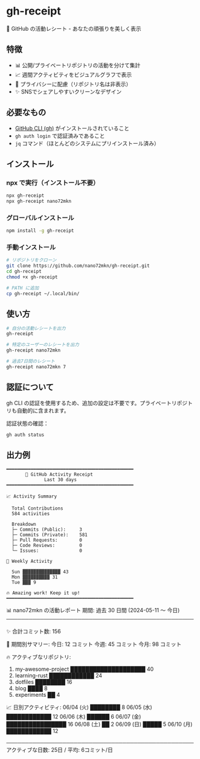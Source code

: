 # gh-receipt

🧾 GitHub の活動レシート - あなたの頑張りを美しく表示

## 特徴

- 📊 公開/プライベートリポジトリの活動を分けて集計
- 📈 週間アクティビティをビジュアルグラフで表示
- 🔐 プライバシーに配慮（リポジトリ名は非表示）
- ✨ SNSでシェアしやすいクリーンなデザイン

## 必要なもの

- [GitHub CLI (gh)](https://cli.github.com/) がインストールされていること
- `gh auth login` で認証済みであること
- `jq` コマンド（ほとんどのシステムにプリインストール済み）

## インストール

### npx で実行（インストール不要）
```bash
npx gh-receipt
npx gh-receipt nano72mkn
```

### グローバルインストール
```bash
npm install -g gh-receipt
```

### 手動インストール
```bash
# リポジトリをクローン
git clone https://github.com/nano72mkn/gh-receipt.git
cd gh-receipt
chmod +x gh-receipt

# PATH に追加
cp gh-receipt ~/.local/bin/
```

## 使い方

```bash
# 自分の活動レシートを出力
gh-receipt

# 特定のユーザーのレシートを出力
gh-receipt nano72mkn

# 過去7日間のレシート
gh-receipt nano72mkn 7
```

## 認証について

gh CLI の認証を使用するため、追加の設定は不要です。プライベートリポジトリも自動的に含まれます。

認証状態の確認：
```bash
gh auth status
```

## 出力例

```
━━━━━━━━━━━━━━━━━━━━━━━━━━━━━━━━━━━━━━━━━━━━━━━
       🧾 GitHub Activity Receipt
              Last 30 days
━━━━━━━━━━━━━━━━━━━━━━━━━━━━━━━━━━━━━━━━━━━━━━━

📈 Activity Summary

  Total Contributions
  584 activities

  Breakdown
  ├─ Commits (Public):     3
  ├─ Commits (Private):    581
  ├─ Pull Requests:        0
  ├─ Code Reviews:         0
  └─ Issues:               0

📅 Weekly Activity

  Sun ▓▓▓▓▓▓▓▓▓▓▓▓▓▓ 43
  Mon ▓▓▓▓▓▓▓▓▓▓ 31
  Tue ▓▓▓ 9

🔥 Amazing work! Keep it up!
━━━━━━━━━━━━━━━━━━━━━━━━━━━━━━━━━━━━━━━━━━━━━━━
```
📊 nano72mkn の活動レポート
期間: 過去 30 日間 (2024-05-11 〜 今日)
──────────────────────────────────────────────────

✨ 合計コミット数: 156

📅 期間別サマリー:
  今日: 12 コミット
  今週: 45 コミット
  今月: 98 コミット

🔥 アクティブなリポジトリ:
  1. my-awesome-project          ████████████████████ 40
  2. learning-rust               ████████████         24
  3. dotfiles                    ████████             16
  4. blog                        ████                 8
  5. experiments                 ██                   4

📈 日別アクティビティ:
  06/04 (火)   ████████             8
  06/05 (水)   ████████████         12
  06/06 (木)   ██████               6
  06/07 (金)   ████████████████     16
  06/08 (土)   ██                   2
  06/09 (日)   █████                5
  06/10 (月)   ████████████         12

──────────────────────────────────────────────────
アクティブな日数: 25日 / 平均: 6コミット/日
```
